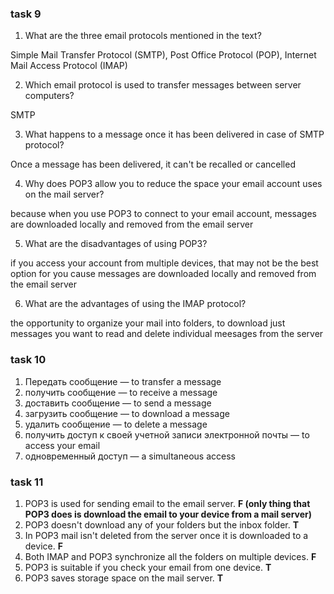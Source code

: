 
### task 9

1. What are the three email protocols mentioned in the text?

Simple Mail Transfer Protocol (SMTP), Post Office Protocol (POP), Internet Mail Access Protocol (IMAP)

2. Which email protocol is used to transfer messages between server
computers?

SMTP

3. What happens to a message once it has been delivered in case of
SMTP protocol? 

Once a message has been delivered, it can't be recalled or cancelled


4. Why does POP3 allow you to reduce the space your email account
uses on the mail server? 

because when you use POP3 to connect to your email account, messages are
downloaded locally and removed from the email server

5. What are the disadvantages of using POP3?

if you access your account from multiple devices, that may not be the
best option for you cause messages are downloaded locally and removed from the email server

6. What are the advantages of using the IMAP protocol? 

the opportunity to organize your mail into folders, to download just messages you want to read and delete individual meesages from the server


### task 10 

1. Передать сообщение — to transfer a message 
2. получить сообщение — to receive a message
3. доставить сообщение — to send a message
4. загрузить сообщение — to download a message
5. удалить сообщение — to delete a message
6. получить доступ к своей учетной записи электронной почты — to access your email 
7. одновременный доступ — a simultaneous access

### task 11

1. POP3 is used for sending email to the email server. **F (only thing that POP3 does is download the email to your device from a mail server)**
2. POP3 doesn't download any of your folders but the inbox folder. **T**
3. In POP3 mail isn't deleted from the server once it is downloaded to a
device. **F**
4. Both IMAP and POP3 synchronize all the folders on multiple
devices. **F**
5. POP3 is suitable if you check your email from one device. **T**
6. POP3 saves storage space on the mail server. **T**
